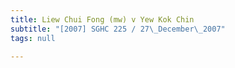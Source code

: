 ```yaml
---
title: Liew Chui Fong (mw) v Yew Kok Chin
subtitle: "[2007] SGHC 225 / 27\_December\_2007"
tags: null

---
```


